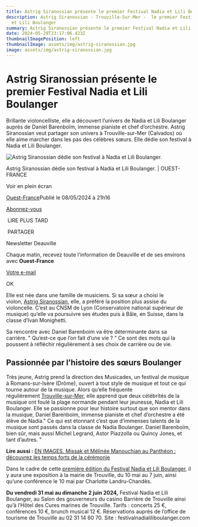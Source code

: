 ```yaml
---
title: Astrig Siranossian présente le premier Festival Nadia et Lili Boulanger
description: Astrig Siranossian - Trouville-Sur-Mer -  le premier Festival Nadia
  et Lili Boulanger
summary: Astrig Siranossian présente le premier Festival Nadia et Lili Boulanger
date: 2024-05-29T23:17:06.423Z
thumbnailImagePosition: left
thumbnailImage: assets/img/astrig-siranossian.jpg
image: assets/img/astrig-siranossian.jpg
---
```

<!--StartFragment-->

# Astrig Siranossian présente le premier Festival Nadia et Lili Boulanger

Brillante violoncelliste, elle a découvert l’univers de Nadia et Lili Boulanger auprès de Daniel Barenboïm, immense pianiste et chef d’orchestre. Astrig Siranossian veut partager son univers à Trouville-sur-Mer (Calvados) où elle aime marcher dans les pas des célèbres sœurs. Elle dédie son festival à Nadia et Lili Boulanger.

![Astrig Siranossian dédie son festival à Nadia et Lili Boulanger.](https://media.ouest-france.fr/v1/pictures/MjAyNDA1YzVlM2VhNWFjN2U1MzdkNDA2OWFhNmRkYWZkYzc0Njg?width=1260&height=708&focuspoint=50%2C25&cropresize=1&client_id=bpeditorial&sign=24cf52b1a9a284082271862bec0787ee55e05fce4e063d485db952217b9a0d0a)

Astrig Siranossian dédie son festival à Nadia et Lili Boulanger. | OUEST-FRANCE

Voir en plein écran

[Ouest-France](https://www.ouest-france.fr/)Publié le 08/05/2024 à 21h16

[Abonnez-vous](https://abonnement.ouest-france.fr/?rt=https://www.ouest-france.fr/normandie/trouville-sur-mer-14360/astrig-siranossian-presente-le-premier-festival-nadia-et-lili-boulanger-1c3b51bc-0ad1-11ef-b950-a7fd63bb1171&int_medium=lien&int_campaign=abonnement&int_content=page-article_boutonjaunehaut&marquesource=OF&marquepref=&ida=1c3b51bc-0ad1-11ef-b950-a7fd63bb1171)

 LIRE PLUS TARD

 PARTAGER

Newsletter Deauville

Chaque matin, recevez toute l’information de Deauville et de ses environs avec **Ouest-France**

[Votre e-mail](<mailto:Votre e-mail>)

OK

Elle est née dans une famille de musiciens. Si sa sœur a choisi le violon, [Astrig Siranossian](https://www.astrigsiranossian.com/fr/), elle, a préféré la position plus assise du violoncelle. C’est au CNSM de Lyon (Conservatoire national supérieur de musique) qu’elle va poursuivre ses études puis à Bâle, en Suisse, dans la classe d’Ivan Monighetti.

Sa rencontre avec Daniel Barenboim va être déterminante dans sa carrière. " Qu’est-ce que l’on fait d’une vie ? " Ce sont des mots qui la poussent à réfléchir régulièrement à ses choix de carrière ou de vie.

## Passionnée par l’histoire des sœurs Boulanger

Très jeune, Astrig prend la direction des Musicades, un festival de musique à Romans-sur-Isère (Drôme), ouvert à tout style de musique et tout ce qui tourne autour de la musique. Alors qu’elle fréquente régulièrement [Trouville-sur-Mer](https://www.ouest-france.fr/normandie/trouville-sur-mer-14360/), elle apprend que deux célébrités de la musique ont foulé la plage normande pendant leur jeunesse, Nadia et Lili Boulanger. Elle se passionne pour leur histoire surtout que son mentor dans la musique, Daniel Barenboim, immense pianiste et chef d’orchestre a été élève de Nadia." Ce qui est étonnant c’est que d’immenses talents de la musique sont passés dans la classe de Nadia Boulanger. Daniel Barenboïm, bien sûr, mais aussi Michel Legrand, Astor Piazzolla ou Quincy Jones, et tant d’autres. "

**Lire aussi :** [EN IMAGES. Missak et Mélinée Manouchian au Panthéon : découvrez les temps forts de la cérémonie](https://www.ouest-france.fr/culture/histoire/guerre-39-45/en-images-pantheonisation-de-missak-et-melinee-manouchian-revivez-les-temps-forts-de-la-ceremonie-1e38955c-d0dd-11ee-bb1e-59012ec94aef)

Dans le cadre de cette [première édition du Festival Nadia et Lili Boulanger](https://www.festivalnadialiliboulanger.com/), il y aura une exposition à la mairie de Trouville, du 10 mai au 7 juin, ainsi qu’une conférence le 10 mai par Charlotte Landru-Chandès.

**Du vendredi 31 mai au dimanche 2 juin 2024,** Festival Nadia et Lili Boulanger, au Salon des gouverneurs du casino Barrière de Trouville ainsi qu’à l’Hôtel des Cures marines de Trouville. Tarifs : concerts 25 €, conférences 10 €, brunch musical 12 €. Réservations auprès de l’office de tourisme de Trouville au 02 31 14 60 70. Site : festivalnadialiliboulanger.com

<!--EndFragment-->